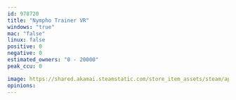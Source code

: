 ```yaml
---
id: 978720
title: "Nympho Trainer VR"
windows: "true"
mac: "false"
linux: false
positive: 0
negative: 0
estimated_owners: "0 - 20000"
peak_ccu: 0

image: https://shared.akamai.steamstatic.com/store_item_assets/steam/apps/978720/header.jpg?t=1573172305
opinions:
---
```

